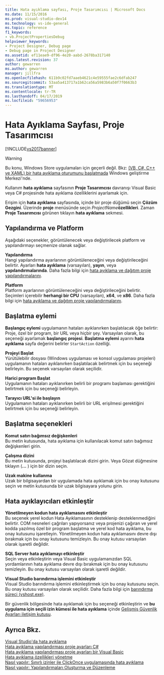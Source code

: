 ```yaml
---
title: Hata ayıklama sayfası, Proje Tasarımcısı | Microsoft Docs
ms.date: 11/15/2016
ms.prod: visual-studio-dev14
ms.technology: vs-ide-general
ms.topic: reference
f1_keywords:
- vb.ProjectPropertiesDebug
helpviewer_keywords:
- Project Designer, Debug page
- Debug page in Project Designer
ms.assetid: ef11eae9-df96-4e20-aabd-2678ba317140
caps.latest.revision: 37
author: gewarren
ms.author: gewarren
manager: jillfra
ms.openlocfilehash: 611b9c02fd7aaeb4621c4e59555fae2c6dfab247
ms.sourcegitcommit: 53aa5a413717a1b62ca56a5983b6a50f7f0663b3
ms.translationtype: MT
ms.contentlocale: tr-TR
ms.lasthandoff: 04/17/2019
ms.locfileid: "59656953"
---
```

# <a name="debug-page-project-designer"></a>Hata Ayıklama Sayfası, Proje Tasarımcısı
[!INCLUDE[vs2017banner](../../includes/vs2017banner.md)]

> [!WARNING]
>  Bu konu, Windows Store uygulamaları için geçerli değil. Bkz: [(VB, C#, C++ ve XAML) bir hata ayıklama oturumunu başlatmada](../../debugger/start-a-debugging-session-for-a-store-app-in-visual-studio-vb-csharp-cpp-and-xaml.md) Windows geliştirme Merkezi'nde.  
  
 Kullanım **hata ayıklama** sayfasının **Proje Tasarımcısı** davranışı Visual Basic veya C# projesinde hata ayıklama özelliklerini ayarlamak için.  
  
 Erişim için **hata ayıklama** sayfasında, içinde bir proje düğümü seçin **Çözüm Gezgini**. Üzerinde **proje** menüsünde seçin _ProjectName_**özellikleri**. Zaman **Proje Tasarımcısı** görünen tıklayın **hata ayıklama** sekmesi.  
  
## <a name="configuration-and-platform"></a>Yapılandırma ve Platform  
 Aşağıdaki seçenekler, görüntülenecek veya değiştirilecek platform ve yapılandırmayı seçmenize olanak sağlar.  
  
 **Yapılandırma**  
 Hangi yapılandırma ayarlarının görüntüleneceğini veya değiştirileceğini belirtir. Ayarları **hata ayıklama** (varsayılan), **yayın**, veya **yapılandırmalarında**. Daha fazla bilgi için [hata ayıklama ve dağıtım proje yapılandırmalarını](http://msdn.microsoft.com/0440b300-0614-4511-901a-105b771b236e).  
  
 **Platform**  
 Platform ayarlarının görüntüleneceğini veya değiştirileceğini belirtir. Seçimleri içerebilir **herhangi bir CPU** (varsayılan), **x64**, ve **x86**. Daha fazla bilgi için [hata ayıklama ve dağıtım proje yapılandırmalarını](http://msdn.microsoft.com/0440b300-0614-4511-901a-105b771b236e).  
  
## <a name="start-action"></a>Başlatma eylemi  
 **Başlangıç eylemi** uygulamanın hataları ayıklanırken başlatılacak öğe belirtir: Proje, özel bir program, bir URL veya hiçbir şey. Varsayılan olarak, bu seçeneği ayarlamak **başlangıç projesi**. **Başlatma eylemi** ayarını **hata ayıklama** sayfa değerini belirler `StartAction` özelliği.  
  
 **Projeyi Başlat**  
 Yürütülebilir dosyası (Windows uygulaması ve konsol uygulaması projeleri) uygulamanın hataları ayıklanırken başlatılacak belirtmek için bu seçeneği belirleyin. Bu seçenek varsayılan olarak seçilidir.  
  
 **Harici program Başlat**  
 Uygulamanın hataları ayıklanırken belirli bir programı başlaması gerektiğini belirtmek için bu seçeneği belirleyin.  
  
 **Tarayıcı URL'si ile başlayın**  
 Uygulamanın hataları ayıklanırken belirli bir URL erişilmesi gerektiğini belirtmek için bu seçeneği belirleyin.  
  
## <a name="start-options"></a>Başlatma seçenekleri  
 **Komut satırı bağımsız değişkenleri**  
 Bu metin kutusunda, hata ayıklama için kullanılacak komut satırı bağımsız değişkenleri girin.  
  
 **Çalışma dizini**  
 Bu metin kutusunda, projeyi başlatılacak dizini girin. Veya Gözat düğmesine tıklayın (**...** ) için bir dizin seçin.  
  
 **Uzak makine kullanma**  
 Uzak bir bilgisayardan bir uygulamada hata ayıklamak için bu onay kutusunu seçin ve metin kutusunda bir uzak bilgisayara yolunu girin.  
  
## <a name="enable-debuggers"></a>Hata ayıklayıcıları etkinleştir  
 **Yönetilmeyen kodun hata ayıklamasını etkinleştir**  
 Bu seçenek yerel kodun Hata Ayıklamasının desteklenip desteklenmediğini belirtir. COM nesneleri çağrıları yapıyorsanız veya projenizi çağıran ve yerel kodda yazılmış özel bir program başlatma ve yerel kod hata ayıklama, bu onay kutusunu işaretleyin. Yönetilmeyen kodun hata ayıklamasını devre dışı bırakmak için bu onay kutusunu temizleyin. Bu onay kutusu varsayılan olarak işaretli değildir.  
  
 **SQL Server hata ayıklamayı etkinleştir**  
 Seçin veya etkinleştirin veya Visual Basic uygulamanızdan SQL yordamlarının hata ayıklama devre dışı bırakmak için bu onay kutusunu temizleyin. Bu onay kutusu varsayılan olarak işaretli değildir.  
  
 **Visual Studio barındırma işlemini etkinleştir**  
 Visual Studio barındırma işlemini etkinleştirmek için bu onay kutusunu seçin. Bu onay kutusu varsayılan olarak seçilidir. Daha fazla bilgi için [barındırma süreci (vshost.exe)](../../ide/hosting-process-vshost-exe.md).  
  
 Bir güvenlik bölgesinde hata ayıklamak için bu seçeneği etkinleştirin ve **bu uygulama için seçili izin kümesi ile hata ayıklama** içinde [Gelişmiş Güvenlik Ayarları iletişim kutusu](../../ide/reference/advanced-security-settings-dialog-box.md).  
  
## <a name="see-also"></a>Ayrıca Bkz.  
 [Visual Studio'da hata ayıklama](../../debugger/debugging-in-visual-studio.md)   
 [Hata ayıklama yapılandırması proje ayarları C#](../../debugger/project-settings-for-csharp-debug-configurations.md)   
 [Hata ayıklama yapılandırması proje ayarları bir Visual Basic](../../debugger/project-settings-for-a-visual-basic-debug-configuration.md)   
 [Hata ayıklama özellikleri yönetme](http://msdn.microsoft.com/92474d16-e7fe-4fac-9287-6bd6b3a7eb68)   
 [Nasıl yapılır: Sınırlı izinler ile ClickOnce uygulamasında hata ayıklama](../../deployment/how-to-debug-a-clickonce-application-with-restricted-permissions.md)   
 [Nasıl yapılır: Yapılandırmaları Oluşturma ve Düzenleme](../../ide/how-to-create-and-edit-configurations.md)
